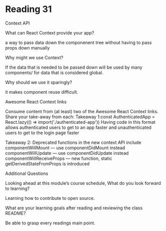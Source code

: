 # Reading 31

Context API

What can React Context provide your app?

 a way to pass data down the componenent tree without having to pass props down manually

Why might we use Context?

If the data that is needed to be passed down will be used by many components/ for data that is considered global.

Why should we use it sparingly?

it makes component reuse difficult.

Awesome React Context links

Consume content from (at least) two of the Awesome React Context links. Share your take-away from each:
Takeaway 1:const AuthenticatedApp = React.lazy(() => import('./authenticated-app'))
Having code in this format allows authenticated users to get to an app faster and unauthenticated users to get to the login page faster


Takeaway 2:
Deprecated functions in the new context API include
componentWillMount — use componentDidMount instead
componentWillUpdate — use componentDidUpdate instead
componentWillReceiveProps — new function, static getDerivedStateFromProps is introduced

Additional Questions

Looking ahead at this module’s course schedule, What do you look forward to learning?

Learning how to contribute to open source.

What are your learning goals after reading and reviewing the class README?

Be able to grasp every readings main point.
